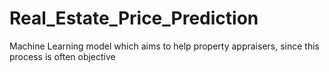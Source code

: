 # Real_Estate_Price_Prediction
Machine Learning model which aims to help property appraisers, since this process is often objective
